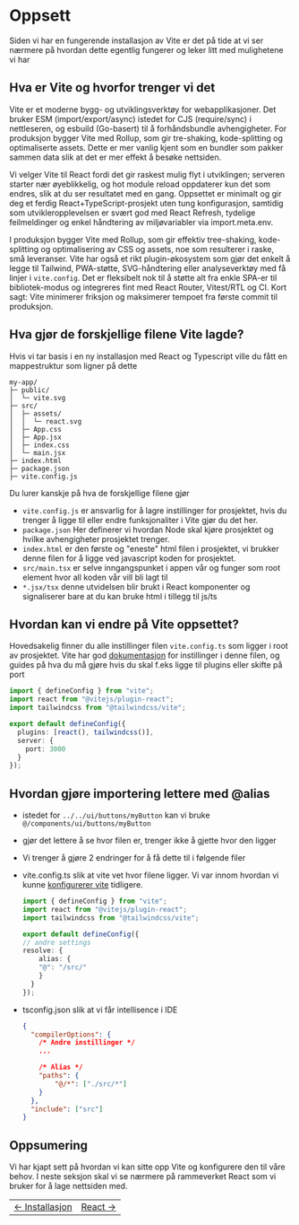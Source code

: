 # Oppsett

Siden vi har en fungerende installasjon av Vite er det på tide at vi ser nærmere på hvordan dette egentlig fungerer og leker litt med mulighetene vi har

## Hva er Vite og hvorfor trenger vi det

Vite er et moderne bygg- og utviklingsverktøy for webapplikasjoner. Det bruker ESM (import/export/async) istedet for CJS (require/sync) i nettleseren, og esbuild (Go-basert) til å forhåndsbundle avhengigheter. For produksjon bygger Vite med Rollup, som gir tre-shaking, kode-splitting og optimaliserte assets. Dette er mer vanlig kjent som en bundler som pakker sammen data slik at det er mer effekt å besøke nettsiden.

Vi velger Vite til React fordi det gir raskest mulig flyt i utviklingen; serveren starter nær øyeblikkelig, og hot module reload oppdaterer kun det som endres, slik at du ser resultatet med en gang. Oppsettet er minimalt og gir deg et ferdig React+TypeScript-prosjekt uten tung konfigurasjon, samtidig som utvikleropplevelsen er svært god med React Refresh, tydelige feilmeldinger og enkel håndtering av miljøvariabler via import.meta.env.

I produksjon bygger Vite med Rollup, som gir effektiv tree-shaking, kode-splitting og optimalisering av CSS og assets, noe som resulterer i raske, små leveranser. Vite har også et rikt plugin-økosystem som gjør det enkelt å legge til Tailwind, PWA-støtte, SVG-håndtering eller analyseverktøy med få linjer i `vite.config`. Det er fleksibelt nok til å støtte alt fra enkle SPA-er til bibliotek-modus og integreres fint med React Router, Vitest/RTL og CI. Kort sagt: Vite minimerer friksjon og maksimerer tempoet fra første commit til produksjon.

## Hva gjør de forskjellige filene Vite lagde?

Hvis vi tar basis i en ny installasjon med React og Typescript ville du fått en mappestruktur som ligner på dette

```
my-app/
├─ public/
│  └─ vite.svg
├─ src/
│  ├─ assets/
│  │  └─ react.svg
│  ├─ App.css
│  ├─ App.jsx
│  ├─ index.css
│  └─ main.jsx
├─ index.html
├─ package.json
├─ vite.config.js
```
Du lurer kanskje på hva de forskjellige filene gjør
- `vite.config.js` er ansvarlig for å lagre instillinger for prosjektet, hvis du trenger å ligge til eller endre funksjonaliter i Vite gjør du det her.
- `package.json` Her definerer vi hvordan Node skal kjøre prosjektet og hvilke avhengigheter prosjektet trenger.
- `index.html` er den første og "eneste" html filen i prosjektet, vi brukker denne filen for å ligge ved javascript koden for prosjektet.
- `src/main.tsx` er selve inngangspunket i appen vår og funger som root element hvor all koden vår vill bli lagt til
- `*.jsx/tsx` denne utvidelsen blir brukt i React komponenter og signaliserer bare at du kan bruke html i tillegg til js/ts

## Hvordan kan vi endre på Vite oppsettet?

Hovedsakelig finner du alle instillinger filen `vite.config.ts` som ligger i root av prosjektet. Vite har god [dokumentasjon](https://vite.dev/config/) for instillinger i denne filen, og guides på hva du må gjøre hvis du skal f.eks ligge til plugins eller skifte på port

```ts
import { defineConfig } from "vite";
import react from "@vitejs/plugin-react";
import tailwindcss from "@tailwindcss/vite";

export default defineConfig({
  plugins: [react(), tailwindcss()],
  server: {
    port: 3000
  }
});
```

## Hvordan gjøre importering lettere med @alias
- istedet for `../../ui/buttons/myButton` kan vi bruke `@/components/ui/buttons/myButton`
- gjør det lettere å se hvor filen er, trenger ikke å gjette hvor den ligger
- Vi trenger å gjøre 2 endringer for å få dette til i følgende filer
- vite.config.ts slik at vite vet hvor filene ligger. Vi var innom hvordan vi kunne [konfigurerer vite](../week_1/2_configuration.md#hvordan-kan-vi-endre-på-vite-oppsettet) tidligere.

  ```ts
  import { defineConfig } from "vite";
  import react from "@vitejs/plugin-react";
  import tailwindcss from "@tailwindcss/vite";

  export default defineConfig({
  // andre settings
  resolve: {
      alias: {
      "@": "/src/"
      }
    }
  });
  ```

- tsconfig.json slik at vi får intellisence i IDE
  ```json
  {
    "compilerOptions": {
      /* Andre instillinger */
      ...

      /* Alias */
      "paths": {
          "@/*": ["./src/*"]
      }
    },
    "include": ["src"]
  }
  ```

## Oppsumering
Vi har kjapt sett på hvordan vi kan sitte opp Vite og konfigurere den til våre behov. I neste seksjon skal vi se nærmere på rammeverket React som vi bruker for å lage nettsiden med.

<table width="100%">
  <tr>
    <td><a href="1_installation.md">← Installasjon</a></td>
    <td align="right"><a href="3_react.md">React →</a></td>
  </tr>
</table>